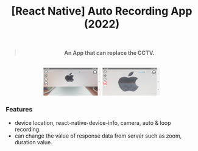 <h1 align="center">[React Native] Auto Recording App (2022)<br/></h1>

<div align="center">
  <br />
  <blockquote><b>An App that can replace the CCTV.</b></blockquote>
</div>

<br/>

<div align="center">
  <img src="READMEimg/standby.png" width="30%" height="50%"/>
  <img src="READMEimg/recording.png" width="30%" height="50%"/>
  <br />
</div>

### Features

* device location, react-native-device-info, camera, auto & loop recording.
* can change the value of response data from server such as zoom, duration value.
